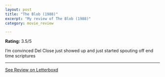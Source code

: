 ```yaml
---
layout: post
title: "The Blob (1988)"
excerpt: "My review of The Blob (1988)"
category: movie_review

---
```


**Rating:** 3.5/5

I’m convinced Del Close just showed up and just started spouting off end time scriptures

<hr>

[See Review on Letterboxd](https://boxd.it/3jO4HX)
